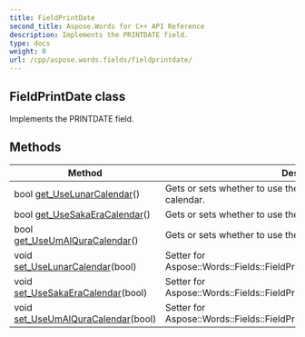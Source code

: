 ```yaml
---
title: FieldPrintDate
second_title: Aspose.Words for C++ API Reference
description: Implements the PRINTDATE field. 
type: docs
weight: 0
url: /cpp/aspose.words.fields/fieldprintdate/
---
```

## FieldPrintDate class


Implements the PRINTDATE field. 

## Methods

| Method | Description |
| --- | --- |
| bool [get_UseLunarCalendar](./get_uselunarcalendar/)() | Gets or sets whether to use the Hijri Lunar or Hebrew Lunar calendar.  |
| bool [get_UseSakaEraCalendar](./get_usesakaeracalendar/)() | Gets or sets whether to use the Saka Era calendar.  |
| bool [get_UseUmAlQuraCalendar](./get_useumalquracalendar/)() | Gets or sets whether to use the Um-al-Qura calendar.  |
| void [set_UseLunarCalendar](./set_uselunarcalendar/)(bool) | Setter for Aspose::Words::Fields::FieldPrintDate::get_UseLunarCalendar.  |
| void [set_UseSakaEraCalendar](./set_usesakaeracalendar/)(bool) | Setter for Aspose::Words::Fields::FieldPrintDate::get_UseSakaEraCalendar.  |
| void [set_UseUmAlQuraCalendar](./set_useumalquracalendar/)(bool) | Setter for Aspose::Words::Fields::FieldPrintDate::get_UseUmAlQuraCalendar.  |
